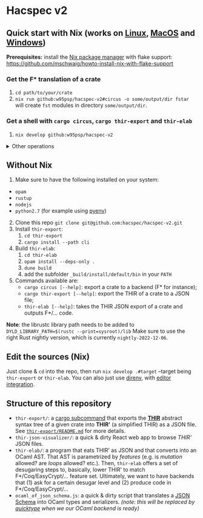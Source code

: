 # Hacspec v2

## Quick start with Nix (works on [Linux](https://nixos.org/download.html#nix-install-linux), [MacOS](https://nixos.org/download.html#nix-install-macos) and [Windows](https://nixos.org/download.html#nix-install-windows))

**Prerequisites:** install the [Nix package
manager](https://nixos.org/) with flake support:
https://github.com/mschwaig/howto-install-nix-with-flake-support

### Get the F\* translation of a crate

1. `cd path/to/your/crate`
2. `nix run github:w95psp/hacspec-v2#circus -o some/output/dir fstar`  
   will create `fst` modules in directory `some/output/dir`.

### Get a shell with `cargo circus`, `cargo thir-export` and `thir-elab`

1. `nix develop github:w95psp/hacspec-v2`

<details>
  <summary>Other operations</summary>
  
#### Get the _THIR'_ JSON out of a crate
1. `cd path/to/your/crate`
2. `nix run github:w95psp/hacspec-v2#thir-export`  
    ...will create `thir_export.json` in the current directory.
    
**More generally:** `nix run github:w95psp/hacspec-v2#thir-export -- THIR-EXPORT-ARGUMENTS`. Replace `THIR-EXPORT-ARGUMENTS` with `--help` to get more information.

#### Running `thir-elab` on the JSON

1. `nix run github:w95psp/hacspec-v2#thir-elab -i /path/to/thir_export.json`

#### Visualization of the THIR' JSON

1. `cd /directory/in/which/the/thir_export.json/file/lives/`
2. `nix run github:w95psp/hacspec-v2#thir-json-visualizer`
3. visit `http://localhost:8888/`

</details>

## Without Nix

1. Make sure to have the following installed on your system:

- `opam`
- `rustup`
- `nodejs`
- `python2.7` (for example using [pyenv](https://github.com/pyenv/pyenv))

2. Clone this repo `git clone git@github.com:hacspec/hacspec-v2.git`
3. Install `thir-export`:
   1. `cd thir-export`
   2. `cargo install --path cli`
4. Build `thir-elab`:
   1. `cd thir-elab`
   2. `opam install --deps-only .`
   3. `dune build`
   4. add the subfolder `_build/install/default/bin` in your `PATH`
5. Commands available are:
   - `cargo circus [--help]`: export a crate to a backend (F\* for instance);
   - `cargo thir-export [--help]`: export the THIR of a crate to a JSON file;
   - `thir-elab [--help]`: takes the THIR JSON export of a crate and outputs F\*/... code.

**Note**: the librustc library path needs to be added to `DYLD_LIBRARY_PATH=$(rustc --print=sysroot)/lib`
Make sure to use the right Rust nightly version, which is currently `nightly-2022-12-06`.

## Edit the sources (Nix)

Just clone & `cd` into the repo, then run `nix develop .#target` –target being `thir-export` or `thir-elab`.
You can also just use [direnv](https://github.com/nix-community/nix-direnv), with [editor integration](https://github.com/direnv/direnv/wiki#editor-integration).

## Structure of this repository

- `thir-export/`: a [cargo subcommand](https://doc.rust-lang.org/book/ch14-05-extending-cargo.html) that exports the [**THIR**](https://rustc-dev-guide.rust-lang.org/thir.html) abstract syntax tree of a given crate into **THIR'** (a simplified THIR) as a JSON file. See [`thir-export/README.md`](./thir-export/README.md) for more details.
- `thir-json-visualizer/`: a quick & dirty React web app to browse _THIR'_ JSON files.
- `thir-elab/`: a program that eats THIR' as JSON and that converts into an OCaml AST. That AST is parametrized by _features_ (e.g. is _mutation_ allowed? are _loops_ allowed? etc.). Then, `thir-elab` offers a set of desugaring steps to, basically, lower THIR' to match F*/Coq/EasyCrypt/… feature set. Ultimately, we want to have backends that (1) ask for a certain desugar level and (2) produce code in F*/Coq/EasyCrypt/…
- `ocaml_of_json_schema.js`: a quick & dirty script that translates a [JSON Schema](https://json-schema.org/) into OCaml types and serializers. _(note: this will be replaced by [quicktype](https://github.com/quicktype/quicktype) when we our OCaml backend is ready)_
